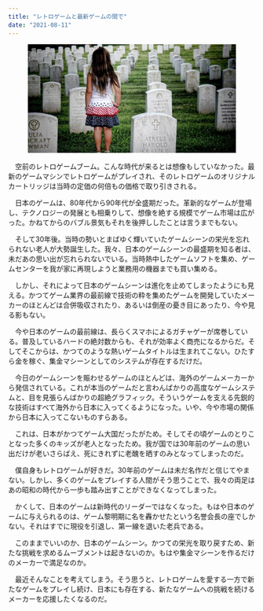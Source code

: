 ```yaml
---
title: "レトロゲームと最新ゲームの間で"
date: "2021-08-11"
---
```


<figure>

![](assets/n7121918fb934_52b4e901cb6b8609d14e8d085112f195.jpg)

</figure>

　空前のレトロゲームブーム。こんな時代が来るとは想像もしていなかった。最新のゲームマシンでレトロゲームがプレイされ、そのレトロゲームのオリジナルカートリッジは当時の定価の何倍もの価格で取り引きされる。

　日本のゲームは、80年代から90年代が全盛期だった。革新的なゲームが登場し、テクノロジーの発展とも相乗りして、想像を絶する規模でゲーム市場は広がった。かねてからのバブル景気もそれを後押ししたことは言うまでもない。

　そして30年後。当時の勢いとまばゆく輝いていたゲームシーンの栄光を忘れられない老人が大勢誕生した。我々、日本のゲームシーンの最盛期を知る者は、未だあの思い出が忘れられないでいる。当時熱中したゲームソフトを集め、ゲームセンターを我が家に再現しようと業務用の機器までも買い集める。

　しかし、それによって日本のゲームシーンは進化を止めてしまったようにも見える。かつてゲーム業界の最前線で技術の粋を集めたゲームを開発していたメーカーのほとんどは合併吸収されたり、あるいは倒産の憂き目にあったり、今や見る影もない。

　今や日本のゲームの最前線は、長らくスマホによるガチャゲーが席巻している。普及しているハードの絶対数からも、それが効率よく商売になるからだ。そしてそこからは、かつてのような熱いゲームタイトルは生まれてこない。ひたすら金を稼ぐ、集金マシーンとしてのシステムが存在するだけだ。

　今日のゲームシーンを賑わせるゲームのほとんどは、海外のゲームメーカーから発信されている。これが本当のゲームだと言わんばかりの高度なゲームシステムと、目を見張らんばかりの超絶グラフィック。そういうゲームを支える先鋭的な技術はすべて海外から日本に入ってくるようになった。いや、今や市場の関係から日本に入ってこないものすらある。

　これは、日本がかつてゲーム大国だったがため。そしてその頃ゲームのとりことなった多くのキッズが老人となったため。我が国では30年前のゲームの思い出だけが老いさらばえ、死にきれずに老醜を晒すのみとなってしまったのだ。

　僕自身もレトロゲームが好きだ。30年前のゲームは未だ名作だと信じてやまない。しかし、多くのゲームをプレイする人間がそう思うことで、我々の両足はあの昭和の時代から一歩も踏み出すことができなくなってしまった。

　かくして、日本のゲームは新時代のリーダーではなくなった。もはや日本のゲームに与えられるのは、ゲーム黎明期に名を轟かせたという名誉会長の座でしかない。それはすでに現役を引退し、第一線を退いた老兵である。

　このままでいいのか、日本のゲームシーン。かつての栄光を取り戻すため、新たな挑戦を求めるムーブメントは起きないのか。もはや集金マシーンを作るだけのメーカーで満足なのか。

　最近そんなことを考えてしまう。そう思うと、レトロゲームを愛する一方で新たなゲームをプレイし続け、日本にも存在する、新たなゲームへの挑戦を続けるメーカーを応援したくなるのだ。
